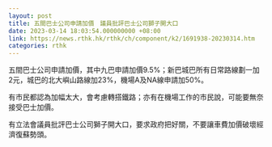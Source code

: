 ```yaml
---
layout: post
title: 五間巴士公司申請加價　議員批評巴士公司獅子開大口
date: 2023-03-14 18:03:54.000000000 +08:00
link: https://news.rthk.hk/rthk/ch/component/k2/1691938-20230314.htm
categories: rthk
---
```


五間巴士公司申請加價，其中九巴申請加價9.5%；新巴城巴所有日常路線劃一加2元，城巴的北大嶼山路線加23%，機場A及NA線申請加50%。

有市民都認為加幅太大，會考慮轉搭鐵路；亦有在機場工作的市民說，可能要無奈接受巴士加價。

有立法會議員批評巴士公司獅子開大口，要求政府把好關，不要讓車費加價破壞經濟復蘇勢頭。
